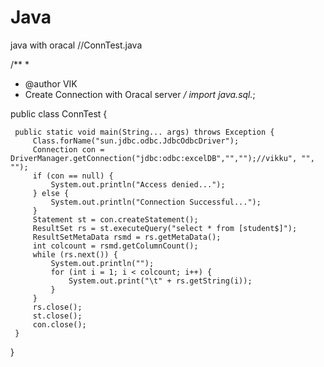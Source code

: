 # Java
java with oracal
//ConnTest.java
  
  /**  *
  * @author VIK
  * Create Connection with Oracal server
  */
 import java.sql.*;
 
 public class ConnTest {
 
     public static void main(String... args) throws Exception {
         Class.forName("sun.jdbc.odbc.JdbcOdbcDriver");
         Connection con = DriverManager.getConnection("jdbc:odbc:excelDB","","");//vikku", "", "");
         if (con == null) {
             System.out.println("Access denied...");
         } else {
             System.out.println("Connection Successful...");
         }
         Statement st = con.createStatement();
         ResultSet rs = st.executeQuery("select * from [student$]");
         ResultSetMetaData rsmd = rs.getMetaData();
         int colcount = rsmd.getColumnCount();           
         while (rs.next()) {
             System.out.println("");
             for (int i = 1; i < colcount; i++) {
                 System.out.print("\t" + rs.getString(i));
             }
         }
         rs.close();
         st.close();
         con.close();
     }
 }
